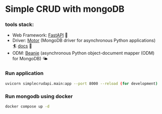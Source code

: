 # Simple CRUD with mongoDB
### tools stack:
  - Web Framework: [FastAPI](https://fastapi.tiangolo.com/) 🚀
  - Driver: [Motor](https://www.mongodb.com/docs/drivers/motor/) (MongoDB driver for asynchronous Python applications) 🏄 [docs](https://motor.readthedocs.io/en/stable/) 📄
  - ODM: [Beanie](https://beanie-odm.dev/) (asynchronous Python object-document mapper (ODM) for MongoDB) 🌤️

### Run application
```bash
uvicorn simplecrudapi.main:app --port 8000 --reload (for development)
```

### Run mongodb using docker
```bash
docker compose up -d
```
